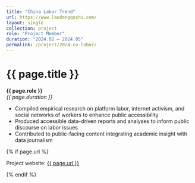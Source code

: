 ```yaml
---
title: "China Labor Trend"
url: https://www.laodongqushi.com/
layout: single
collection: project
role: "Project Member"
duration: "2024.02 – 2024.05"
permalink: /project/2024-cn-labor/
---
```


<h1>{{ page.title }}</h1>

<p><strong>{{ page.role }}</strong><br>
<em>{{ page.duration }}</em></p>

<ul>
  <li>Compiled empirical research on platform labor, internet activism, and social networks of workers to enhance public accessibility</li>
  <li>Produced accessible data-driven reports and analyses to inform public discourse on labor issues</li>
  <li>Contributed to public-facing content integrating academic insight with data journalism</li>
</ul>

{% if page.url %}
<p>Project website: <a href="{{ page.url }}" target="_blank">{{ page.url }}</a></p>
{% endif %}
